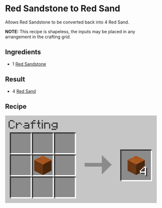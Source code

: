 # Red Sandstone to Red Sand
Allows Red Sandstone to be converted back into 4 Red Sand.

**NOTE:** This recipe is shapeless, the inputs may be placed in any arrangement in the crafting grid.

## Ingredients
* 1 [Red Sandstone](https://minecraft.gamepedia.com/Red_Sandstone)

## Result
* 4 [Red Sand](https://minecraft.gamepedia.com/Red_Sand)

## Recipe
![Crafting Recipe](./red_sandstone_to_red_sand.png)
